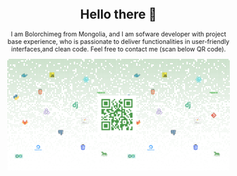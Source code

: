  <h1 align="center"> Hello there 👋 </h1>

<p align='center'> I am Bolorchimeg from Mongolia, and I am sofware developer with project base experience, who is passionate to deliver functionalities in user-friendly interfaces,and clean code. Feel free to contact me (scan below QR code).</p>

![Image of banner](https://github.com/Bebolor/Bebolor/blob/main/Bebanner.png?raw=true)







